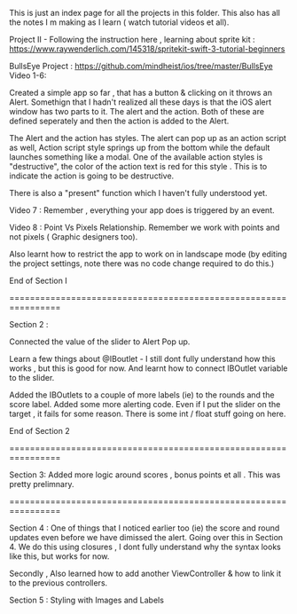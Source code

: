 This is just an index page for all the projects in this folder. This also has all the notes I m making as I learn ( watch tutorial videos et all). 


Project II - Following the instruction here , learning about sprite kit : https://www.raywenderlich.com/145318/spritekit-swift-3-tutorial-beginners


BullsEye Project : https://github.com/mindheist/ios/tree/master/BullsEye
Video 1-6:

Created a simple app so far , that has a button & clicking on it throws an Alert. Somethign that I hadn't realized all these days is that the iOS alert window has two parts to it. The alert and the action. Both of these are defined seperately and then the action is added to the Alert. 

The Alert and the action has styles. The alert can pop up as an action script as well, Action script style springs up from the bottom while the default launches something like a modal. One of the available action styles is "destructive", the color of the action text is red for this style . This is to indicate the action is going to be destructive.

There is also a "present" function which I haven't fully understood yet.

Video 7 : Remember , everything your app does is triggered by an event.

Video 8 : Point Vs Pixels Relationship. Remember we work with points and not pixels ( Graphic designers too).

Also learnt how to restrict the app to work on in landscape mode (by editing the project settings, note there was no code change required to do this.)


End of Section I

================================================================

Section 2 :

Connected the value of the slider to Alert Pop up.

Learn a few things about @IBoutlet - I still dont fully understand how this works , but this is good for now. And learnt how to connect IBOutlet variable to the slider.

Added the IBOutlets to a couple of more labels (ie) to the rounds and the score label. Added some more alerting code. Even if I put the slider on the target , it fails for some reason. There is some int / float stuff going on here.

End of Section 2

================================================================

Section 3: Added more logic around scores , bonus points et all . This was pretty prelimnary.

================================================================

Section 4 : One of things that I noticed earlier too (ie) the score and round updates even before we have dimissed the alert. Going over this in Section 4. We do this using closures , I dont fully understand why the syntax looks like this, but works for now.

Secondly , Also learned how to add another ViewController & how to link it to the previous controllers.

Section 5 : Styling with Images and Labels

